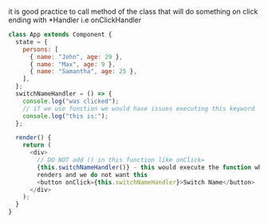 it is good practice to call method of the class that will do something on click ending with \*Handler i.e onClickHandler

```javascript
class App extends Component {
  state = {
    persons: [
      { name: "John", age: 29 },
      { name: "Max", age: 9 },
      { name: "Samantha", age: 25 },
    ],
  };
  switchNameHandler = () => {
    console.log("was clicked");
    // if we use function we would have issues executing this keyword
    console.log("this is:");
  };

  render() {
    return (
      <div>
        // DO NOT add () in this function like onClick=
        {this.switchNameHandler()} - this would execute the function when react component
        renders and we do not want this
        <button onClick={this.switchNameHandler}>Switch Name</button>
      </div>
    );
  }
}
```
